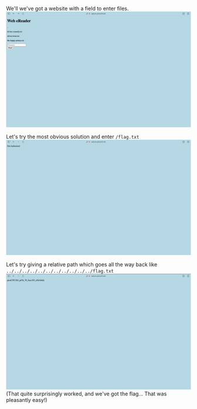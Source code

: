 We'll we've got a website with a field to enter files.
![Website overview](../assets/forbidden_paths/1.png)

Let's try the most obvious solution and enter `/flag.txt`
![Not authorized](../assets/forbidden_paths/2.png)

Let's try giving a relative path which goes all the way back like `../../../../../../../../../../../flag.txt`
![The flag](../assets/forbidden_paths/3.png)
(That quite surprisingly worked, and we've got the flag... That was pleasantly easy!)
